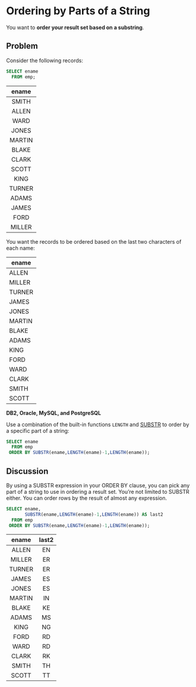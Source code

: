 # Ordering by Parts of a String

You want to **order your result set based on a substring**.

## Problem

Consider the following records:

```SQL
SELECT ename
  FROM emp;
```

|ename|
|:------:|
|SMITH|
|ALLEN|
|WARD|
|JONES|
|MARTIN|
|BLAKE|
|CLARK|
|SCOTT|
|KING|
|TURNER|
|ADAMS|
|JAMES|
|FORD|
|MILLER|

You want the records to be ordered based on the last two characters of each name:

|ename|
|--------|
|ALLEN|
|MILLER|
|TURNER|
|JAMES|
|JONES|
|MARTIN|
|BLAKE|
|ADAMS|
|KING|
|FORD|
|WARD|
|CLARK|
|SMITH|
|SCOTT|


**DB2, Oracle, MySQL, and PostgreSQL**

Use a combination of the built-in functions `LENGTH` and [SUBSTR](https://github.com/lpinzari/sql-psql-udy/blob/master/06_string_functions/17_substring.md) to order by a specific part of a string:

```SQL
SELECT ename
  FROM emp
 ORDER BY SUBSTR(ename,LENGTH(ename)-1,LENGTH(ename));
```

## Discussion

By using a SUBSTR expression in your ORDER BY clause, you can pick any part of a string to use in ordering a result set. You’re not limited to SUBSTR either. You can order rows by the result of almost any expression.

```SQL
SELECT ename,
       SUBSTR(ename,LENGTH(ename)-1,LENGTH(ename)) AS last2
  FROM emp
 ORDER BY SUBSTR(ename,LENGTH(ename)-1,LENGTH(ename));
```

|ename  | last2|
|:-----:|:----:|
|ALLEN  | EN|
|MILLER | ER|
|TURNER | ER|
|JAMES  | ES|
|JONES  | ES|
|MARTIN | IN|
|BLAKE  | KE|
|ADAMS  | MS|
|KING   | NG|
|FORD   | RD|
|WARD   | RD|
|CLARK  | RK|
|SMITH  | TH|
|SCOTT  | TT|
